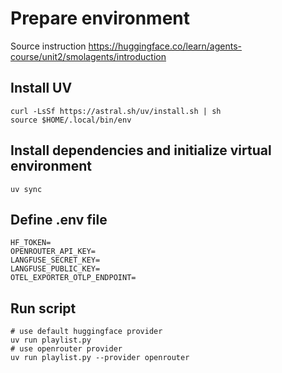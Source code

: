 # Prepare environment
Source instruction https://huggingface.co/learn/agents-course/unit2/smolagents/introduction

## Install UV

```shell
curl -LsSf https://astral.sh/uv/install.sh | sh
source $HOME/.local/bin/env
```

## Install dependencies and initialize virtual environment

```shell
uv sync
```

## Define .env file

```shell
HF_TOKEN=
OPENROUTER_API_KEY=
LANGFUSE_SECRET_KEY=
LANGFUSE_PUBLIC_KEY=
OTEL_EXPORTER_OTLP_ENDPOINT=
```

## Run script
```shell
# use default huggingface provider
uv run playlist.py
# use openrouter provider
uv run playlist.py --provider openrouter
```